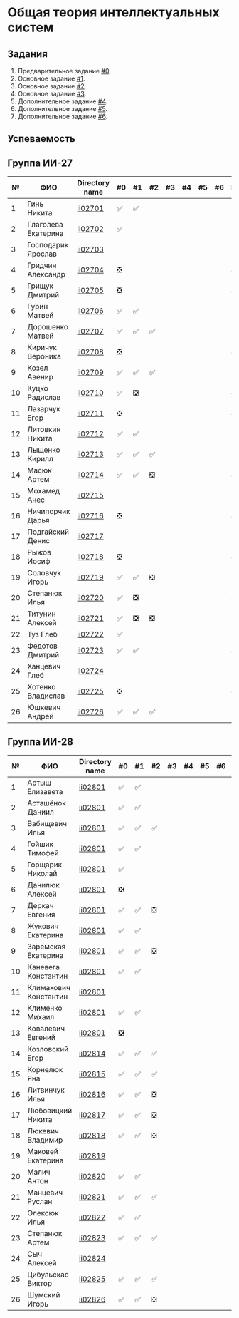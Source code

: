 # Общая теория интеллектуальных систем

## Задания

1. Предварительное задание [#0](./tasks/task_00/readme.md).
2. Основное задание [#1](./tasks/task_01/readme.md).
3. Основное задание [#2](./tasks/task_02/readme.md).
4. Основное задание [#3](./tasks/task_03/readme.md).
5. Дополнительное задание [#4](./tasks/task_04/readme.md).
6. Дополнительное задание [#5](./tasks/task_05/readme.md).
7. Дополнительное задание [#6](./tasks/task_06/readme.md).

## Успеваемость

## Группа ИИ-27
| №  | ФИО                               | Directory name              | #0 | #1  | #2 | #3 | #4 | #5 | #6 | Рейтинги |
|----|-----------------------------------|-----------------------------|----|-----|----|----|----|----|----|---------|
| 1  |Гинь Никита                        |[ii02701](./trunk/ii02701/)  | ✅ | ✅ |    |    |    |    |    | 6 4      |
| 2  |Глаголева Екатерина                |[ii02702](./trunk/ii02702/)  | ✅ |    |    |    |    |    |    | 4 2     |
| 3  |Господарик Ярослав                 |[ii02703](./trunk/ii02703/)  |    |    |    |    |    |    |    | 2 2      |
| 4  |Гридчин Александр                  |[ii02704](./trunk/ii02704/)  | ❎ |    |    |    |    |    |    | 4 2      |
| 5  |Грищук Дмитрий                     |[ii02705](./trunk/ii02705/)  | ❎ |    |    |    |    |    |    | 4 2     |
| 6  |Гурин Матвей                       |[ii02706](./trunk/ii02706/)  | ✅ | ✅ |    |    |    |    |    | 6 2     |
| 7  |Дорошенко Матвей                   |[ii02707](./trunk/ii02707/)  | ✅ | ✅ | ✅ |    |    |    |    | 8 8    |
| 8  |Киричук Вероника                   |[ii02708](./trunk/ii02708/)  | ❎ |    |    |    |    |    |    | 4 2    |
| 9  |Козел Авенир                       |[ii02709](./trunk/ii02709/)  | ✅ | ✅ | ✅ |    |    |    |    | 5 7    |
| 10 |Куцко Радислав                     |[ii02710](./trunk/ii02710/)  | ✅ | ❎ |    |    |    |    |    | 4 4    |
| 11 |Лазарчук Егор                      |[ii02711](./trunk/ii02711/)  | ❎ |    |    |    |    |    |    | 4 2    |
| 12 |Литовкин Никита                    |[ii02712](./trunk/ii02712/)  | ✅ | ✅ |    |    |    |    |    | 6 2   |
| 13 |Лыщенко Кирилл                     |[ii02713](./trunk/ii02713/)  | ✅ | ✅ | ✅ |    |    |    |    | 6 7   |
| 14 |Масюк Артем                        |[ii02714](./trunk/ii02714/)  | ✅ | ✅ | ❎ |    |    |    |    | 4 5    |
| 15 |Мохамед Анес                       |[ii02715](./trunk/ii02715/)  |    |    |    |    |    |    |    | 2 2    |
| 16 |Ничипорчик Дарья                   |[ii02716](./trunk/ii02716/)  | ❎ |    |    |    |    |    |    | 4 2    |
| 17 |Подгайский Денис                   |[ii02717](./trunk/ii02717/)  |    |    |    |    |    |    |    | 2 2   |
| 18 |Рыжов Иосиф                        |[ii02718](./trunk/ii02718/)  | ❎ |    |    |    |    |    |    | 4 2   |
| 19 |Соловчук Игорь                     |[ii02719](./trunk/ii02719/)  | ✅ | ✅ | ❎ |    |    |    |   | 6 6    |
| 20 |Степанюк Илья                      |[ii02720](./trunk/ii02720/)  | ✅ | ❎ |    |    |    |    |    | 4 4    |
| 21 |Титунин Алексей                    |[ii02721](./trunk/ii02721/)  | ✅ | ❎ | ❎ |    |    |    |    | 2 4    |
| 22 |Туз Глеб                           |[ii02722](./trunk/ii02722/)  | ✅ |    |    |    |    |    |    | 5 2   |
| 23 |Федотов Дмитрий                    |[ii02723](./trunk/ii02723/)  | ✅ | ✅ |    |    |    |    |    | 4 4    |
| 24 |Ханцевич Глеб                      |[ii02724](./trunk/ii02724/)  |    |    |    |    |    |    |    | 2 2    |
| 25 |Хотенко Владислав                  |[ii02725](./trunk/ii02725/)  | ❎ |    |    |    |    |    |    | 4 2   |
| 26 |Юшкевич Андрей                     |[ii02726](./trunk/ii02726/)  | ✅ | ✅ | ✅ |    |    |    |    | 5 8    |


## Группа ИИ-28
  
| №  | ФИО                               | Directory name               | #0 | #1 | #2 | #3 | #4 | #5 | #6 | Рейтинг |
|----|-----------------------------------|------------------------------|----|----|----|----|----|----|----|---------|
| 1  |Артыш Елизавета                    |[ii02801](./trunk/ii02801/)   | ✅ | ✅|    |    |    |    |    |8 2      |
| 2  |Асташёнок Даниил                   |[ii02801](./trunk/ii02801/)   | ✅ | ✅|    |    |    |    |    |8 2      |
| 3  |Вабищевич Илья                     |[ii02801](./trunk/ii02801/)   | ✅ | ✅| ✅ |    |    |    |    |6 8        |
| 4  |Гойшик Тимофей                     |[ii02801](./trunk/ii02801/)   | ✅ | ✅|    |    |    |    |    |8 2         |
| 5  |Горщарик Николай                   |[ii02801](./trunk/ii02801/)   | ✅ |    |    |    |    |    |    |2 2      |
| 6  |Данилюк Алексей                    |[ii02801](./trunk/ii02801/)   | ❎ |    |    |    |    |    |   |4 2       |
| 7  |Деркач Евгения                     |[ii02801](./trunk/ii02801/)   | ✅ | ✅ | ❎ |    |    |    |   |6 7         |
| 8  |Жукович Екатерина                  |[ii02801](./trunk/ii02801/)   | ✅ | ✅ |    |    |    |    |    |8 2       |
| 9  |Заремская Екатерина                |[ii02801](./trunk/ii02801/)   | ✅ | ✅ | ❎ |    |    |    |    |8 7       |
| 10 |Каневега Константин                |[ii02801](./trunk/ii02801/)   | ✅ | ✅ |    |    |    |    |    |8 2        |
| 11 |Климахович Константин              |[ii02801](./trunk/ii02801/)   |    |    |    |    |    |    |    |2 2        |
| 12 |Клименко Михаил                    |[ii02801](./trunk/ii02801/)   | ✅ | ✅ |    |    |    |    |    |8 2       |
| 13 |Ковалевич Евгений                  |[ii02801](./trunk/ii02801/)   | ❎ |    |    |    |    |    |    |4 2        |
| 14 |Козловский Егор                    |[ii02814](./trunk/ii02814/)   | ✅ | ✅ | ✅ |    |    |    |    | 8 7     |
| 15 |Корнелюк Яна                       |[ii02815](./trunk/ii02815/)   | ✅ | ✅ | ✅ |    |    |    |    | 6 6      |
| 16 |Литвинчук Илья                     |[ii02816](./trunk/ii02816/)   | ✅ | ✅ | ❎ |    |    |    |    | 2 6     |
| 17 |Любовицкий Никита                  |[ii02817](./trunk/ii02817/)   | ✅ | ✅ | ❎ |    |    |    |    | 8 6     |
| 18 |Люкевич Владимир                   |[ii02818](./trunk/ii02818/)   | ✅ | ✅ | ❎ |    |    |    |    | 8 6     |
| 19 |Маковей Екатерина                  |[ii02819](./trunk/ii02819/)   |    |     |    |    |    |    |    | 2 2     |
| 20 |Малич Антон                        |[ii02820](./trunk/ii02820/)   | ✅ | ✅ |    |    |    |    |    | 6 2    |
| 21 |Манцевич Руслан                    |[ii02821](./trunk/ii02821/)   | ✅ | ✅ | ✅ |    |    |    |    | 8 7    |
| 22 |Олексюк Илья                       |[ii02822](./trunk/ii02822/)   | ✅ | ✅ |    |    |    |    |    | 6 2     |
| 23 |Степанюк Артем                     |[ii02823](./trunk/ii02823/)   | ✅ | ✅ | ✅ |    |    |    |    | 6 7     |
| 24 |Сыч Алексей                        |[ii02824](./trunk/ii02824/)   |    |    |    |    |    |    |    | 2 2    |
| 25 |Цибульскас Виктор                  |[ii02825](./trunk/ii02825/)   | ✅ |✅ | ✅ |    |    |    |    | 8 7    |
| 26 |Шумский Игорь                      |[ii02826](./trunk/ii02826/)   | ✅  | ✅ | ❎ |    |    |    |   | 6 6    |
